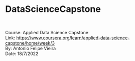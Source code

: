 # DataScienceCapstone
<br>

Course: Applied Data Science Capstone<br>
Link: https://www.coursera.org/learn/applied-data-science-capstone/home/week/3 <br>
By: Antonio Felipe Vieira<br>
Date: 18/7/2022
